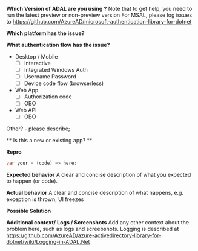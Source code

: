 **Which Version of ADAL are you using ?**
Note that to get help, you need to run the latest preview or non-preview version
For MSAL, please log issues to https://github.com/AzureAD/microsoft-authentication-library-for-dotnet
<!-- E.g. ADAL 3.19.8, ADAL 4.7.0-preview -->

**Which platform has the issue?**
<!-- Ex: net45, netcore, UWP, xamarin android, xamarin iOS -->

**What authentication flow has the issue?**
* Desktop / Mobile
    * [ ] Interactive
    * [ ] Integrated Windows Auth
    * [ ] Username Password
    * [ ] Device code flow (browserless)
* Web App
    * [ ] Authorization code
    * [ ] OBO
* Web API
    * [ ] OBO

Other? - please describe;

** Is this a new or existing app? **
<!-- 
a. The app is in production, and I have upgraded to a new version of ADAL
b. The app is in production, I have not upgarded, but started seeing this issue
c. This is a new app or experiment
-->

**Repro**

```csharp
var your = (code) => here;
```

**Expected behavior**
A clear and concise description of what you expected to happen (or code).

**Actual behavior**
A clear and concise description of what happens, e.g. exception is thrown, UI freezes  

**Possible Solution**
<!--- Only if you have suggestions on a fix for the bug -->

**Additional context/ Logs / Screenshots**
Add any other context about the problem here, such as logs and screebshots. Logging is described at https://github.com/AzureAD/azure-activedirectory-library-for-dotnet/wiki/Logging-in-ADAL.Net
